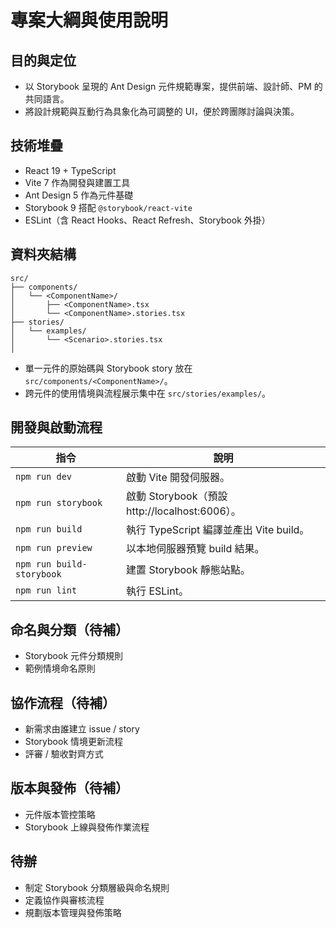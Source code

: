 # 專案大綱與使用說明

## 目的與定位
- 以 Storybook 呈現的 Ant Design 元件規範專案，提供前端、設計師、PM 的共同語言。
- 將設計規範與互動行為具象化為可調整的 UI，便於跨團隊討論與決策。

## 技術堆疊
- React 19 + TypeScript
- Vite 7 作為開發與建置工具
- Ant Design 5 作為元件基礎
- Storybook 9 搭配 `@storybook/react-vite`
- ESLint（含 React Hooks、React Refresh、Storybook 外掛）

## 資料夾結構
```
src/
├── components/
│   └── <ComponentName>/
│       ├── <ComponentName>.tsx
│       └── <ComponentName>.stories.tsx
├── stories/
│   └── examples/
│       └── <Scenario>.stories.tsx
│
```
- 單一元件的原始碼與 Storybook story 放在 `src/components/<ComponentName>/`。
- 跨元件的使用情境與流程展示集中在 `src/stories/examples/`。

## 開發與啟動流程
| 指令 | 說明 |
| --- | --- |
| `npm run dev` | 啟動 Vite 開發伺服器。 |
| `npm run storybook` | 啟動 Storybook（預設 http://localhost:6006）。 |
| `npm run build` | 執行 TypeScript 編譯並產出 Vite build。 |
| `npm run preview` | 以本地伺服器預覽 build 結果。 |
| `npm run build-storybook` | 建置 Storybook 靜態站點。 |
| `npm run lint` | 執行 ESLint。 |

## 命名與分類（待補）
- Storybook 元件分類規則
- 範例情境命名原則

## 協作流程（待補）
- 新需求由誰建立 issue / story
- Storybook 情境更新流程
- 評審 / 驗收對齊方式

## 版本與發佈（待補）
- 元件版本管控策略
- Storybook 上線與發佈作業流程

## 待辦
- 制定 Storybook 分類層級與命名規則
- 定義協作與審核流程
- 規劃版本管理與發佈策略
